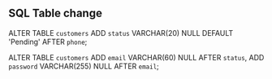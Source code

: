 ## SQL Table change
ALTER TABLE `customers` ADD `status` VARCHAR(20) NULL DEFAULT 'Pending' AFTER `phone`;

ALTER TABLE `customers` ADD `email` VARCHAR(60) NULL AFTER `status`, ADD `password` VARCHAR(255) NULL AFTER `email`;
